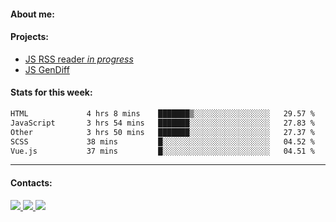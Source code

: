#### About me:

#### Projects:
- [JS RSS reader *in progress*](https://github.com/GKoil/frontend-project-lvl3)
- [JS GenDiff](https://github.com/GKoil/GenDiff)

#### Stats for this week:
<!--START_SECTION:waka-->

```txt
HTML             4 hrs 8 mins    ███████▒░░░░░░░░░░░░░░░░░   29.57 %
JavaScript       3 hrs 54 mins   ███████░░░░░░░░░░░░░░░░░░   27.83 %
Other            3 hrs 50 mins   ███████░░░░░░░░░░░░░░░░░░   27.37 %
SCSS             38 mins         █░░░░░░░░░░░░░░░░░░░░░░░░   04.52 %
Vue.js           37 mins         █░░░░░░░░░░░░░░░░░░░░░░░░   04.51 %
```

<!--END_SECTION:waka-->
---
#### Contacts:

<a target='_blank' title='LinkedIn' href="https://www.linkedin.com/in/gkoil/">
  <img src="https://img.shields.io/badge/LinkedIn-0077B5?style=for-the-badge&logo=linkedin&logoColor=white" />
</a>
<a target='_blank' title='Telegram' href="https://t.me/gkoil">
  <img src="https://img.shields.io/badge/Telegram-2CA5E0?style=for-the-badge&logo=telegram&logoColor=white" />
</a>
<a target='_blank' title='Gmail' href="mailto: gk.grigorev@gmail.com">
  <img src="https://img.shields.io/badge/Gmail-D14836?style=for-the-badge&logo=gmail&logoColor=white" />
</a>

